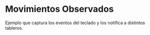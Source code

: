 # Movimientos Observados

Ejemplo que captura los eventos del teclado y los notifica a distintos tableros.
